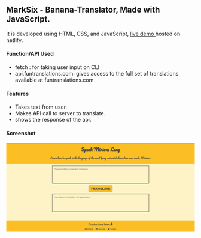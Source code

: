 ## MarkSix - Banana-Translator, Made with JavaScript.
   
   
It is developed using HTML, CSS, and JavaScript, [live demo ](https://minions-lang.netlify.app/) hosted on netlify.

#### Function/API Used
- fetch : for taking user input on CLI
- api.funtranslations.com: gives access to the full set of translations available at funtranslations.com

#### Features 
- Takes text from user.
- Makes API call to server to translate.
- shows the response of the api.

#### Screenshot
![screenshot](snapshot.PNG)
